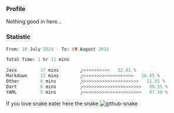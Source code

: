 ### Profile 

Nothing good in here...

### Statistic
<!--START_SECTION:waka-->

```python
From: 10 July 2024 - To: 09 August 2024

Total Time: 1 hr 11 mins

Java         37 mins         ͎͎͎͎͎͎͎͎͎͎͎͎͎͕>>>>>>>>>>>   52.81 %
Markdown     12 mins         ͎͎͎͎͕>>>>>>>>>>>>>>>>>>>>   16.85 %
Other        8 mins          ͎͎͎>>>>>>>>>>>>>>>>>>>>>>   11.91 %
Dart         6 mins          ͎͎>>>>>>>>>>>>>>>>>>>>>>>   09.55 %
YAML         5 mins          ͎̞>>>>>>>>>>>>>>>>>>>>>>>   07.30 %
```

<!--END_SECTION:waka-->

If you love snake eater here the snake 
<picture>
  <source media="(prefers-color-scheme: dark)" srcset="https://github.com/pradana4648/pradana4648/blob/c0566a83ca6ea5f2e46bab00e717c4c82b4b5c4c/github-contribution-grid-snake-dark.svg" />
  <source media="(prefers-color-scheme: light)" srcset="https://github.com/pradana4648/pradana4648/blob/c0566a83ca6ea5f2e46bab00e717c4c82b4b5c4c/github-contribution-grid-snake.svg" />
  <img alt="github-snake" src="https://github.com/pradana4648/pradana4648/blob/c0566a83ca6ea5f2e46bab00e717c4c82b4b5c4c/github-contribution-grid-snake.svg" />
</picture>
